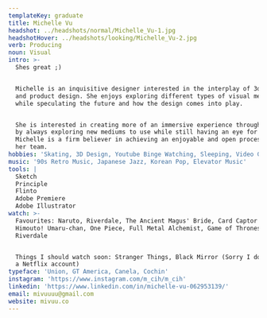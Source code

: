 ```yaml
---
templateKey: graduate
title: Michelle Vu
headshot: ../headshots/normal/Michelle_Vu-1.jpg
headshotHover: ../headshots/looking/Michelle_Vu-2.jpg
verb: Producing
noun: Visual
intro: >-
  Shes great ;)


  Michelle is an inquisitive designer interested in the interplay of 3d design
  and product design. She enjoys exploring different types of visual mediums
  while speculating the future and how the design comes into play. 


  She is interested in creating more of an immersive experience through design
  by always exploring new mediums to use while still having an eye for detail.
  Michelle is a firm believer in achieving an enjoyable and open process with
  her team.
hobbies: 'Skating, 3D Design, Youtube Binge Watching, Sleeping, Video Games'
music: '90s Retro Music, Japanese Jazz, Korean Pop, Elevator Music'
tools: |
  Sketch
  Principle
  Flinto
  Adobe Premiere
  Adobe Illustrator
watch: >-
  Favourites: Naruto, Riverdale, The Ancient Magus' Bride, Card Captor Sakura,
  Himouto! Umaru-chan, One Piece, Full Metal Alchemist, Game of Thrones,
  Riverdale


  Things I should watch soon: Stranger Things, Black Mirror (Sorry I don't have
  a Netflix account)
typeface: 'Union, GT America, Canela, Cochin'
instagram: 'https://www.instagram.com/m_cih/m_cih'
linkedin: 'https://www.linkedin.com/in/michelle-vu-062953139/'
email: mivuuuu@gmail.com
website: mivuu.co
---
```


